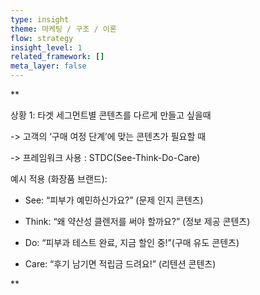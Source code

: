 ```yaml
---
type: insight
theme: 마케팅 / 구조 / 이론
flow: strategy
insight_level: 1
related_framework: []
meta_layer: false
---
```


**

상황 1: 타겟 세그먼트별 콘텐츠를 다르게 만들고 싶을때

-> 고객의 ‘구매 여정 단계’에 맞는 콘텐츠가 필요할 때

-> 프레임워크 사용 : STDC(See-Think-Do-Care)

예시 적용 (화장품 브랜드):

- See: “피부가 예민하신가요?” (문제 인지 콘텐츠)
    
- Think: “왜 약산성 클렌저를 써야 할까요?” (정보 제공 콘텐츠)
    
- Do: “피부과 테스트 완료, 지금 할인 중!”(구매 유도 콘텐츠)
    
- Care: “후기 남기면 적립금 드려요!” (리텐션 콘텐츠)
    

  
  
**